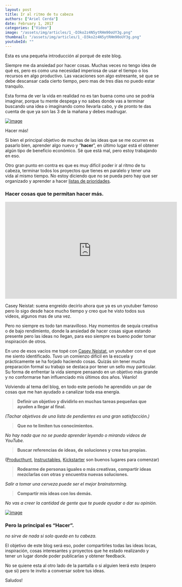 ```yaml
---
layout: post
title: Ir al ritmo de tu cabeza
authors: ["Ariel Cerda"]
date: February 1, 2017
categories: ["Video"]
image: "/assets/img/articles/1_-D3ko2z4N5ytRHm90oUY3g.png"
thumbnail: "/assets/img/articles/1_-D3ko2z4N5ytRHm90oUY3g.png"
youtubeId: ""
---
```


Esta es una pequeña introducción al porqué de este blog.

Siempre me da ansiedad por hacer cosas. Muchas veces no tengo idea de qué es, pero es como una necesidad imperiosa de usar el tiempo o los recursos en algo productivo. Las vacaciones son algo estresante, sé que se debe descansar cada cierto tiempo, pero mas de tres días no puedo estar tranquilo.

Esta forma de ver la vida en realidad no es tan buena como uno se podría imaginar, porque tu mente despega y no sabes donde vas a terminar buscando una idea o imaginando como llevarla cabo, y de pronto te das cuenta de que ya son las 3 de la mañana y debes madrugar.

[![image](https://miro.medium.com/max/620/1*-D3ko2z4N5ytRHm90oUY3g.png)](https://miro.medium.com/max/620/1*-D3ko2z4N5ytRHm90oUY3g.png "Click para ver el link")

Hacer más!

Si bien el principal objetivo de muchas de las ideas que se me ocurren es pasarlo bien, aprender algo nuevo y “**hacer**”, en último lugar está el obtener algún tipo de beneficio económico. Sé que está mal, pero estoy trabajando en eso.

Otro gran punto en contra es que es muy difícil poder ir al ritmo de tu cabeza, terminar todos los proyectos que tienes en paralelo y tener una vida al mismo tiempo. No estoy diciendo que no se pueda pero hay que ser organizado y aprender a hacer [listas de prioridades](https://www.wunderlist.com/).

### Hacer cosas que te permitan hacer más.

<iframe width="560" height="315" src="https://www.youtube.com/embed/ZexvTZ1sV8U" title="YouTube video player" frameborder="0" allow="accelerometer; autoplay; clipboard-write; encrypted-media; gyroscope; picture-in-picture" allowfullscreen></iframe>

Casey Neistat: suena engreído decirlo ahora que ya es un youtuber famoso pero lo sigo desde hace mucho tiempo y creo que he visto todos sus videos, algunos mas de una vez.

Pero no siempre es todo tan maravilloso. Hay momentos de sequía creativa o de bajo rendimiento, donde la ansiedad de hacer cosas sigue estando presente pero las ideas no llegan, para eso siempre es bueno poder tomar inspiración de otros.

En uno de esos vacíos me topé con [Casey Neistat](https://www.google.cl/url?sa=t&rct=j&q=&esrc=s&source=web&cd=1&cad=rja&uact=8&ved=0ahUKEwjG0MnC0uzRAhXCl5AKHdvZDzoQFggYMAA&url=https%3A%2F%2Fwww.youtube.com%2Fuser%2Fcaseyneistat&usg=AFQjCNEGTJQu3k-ePwPwI9aaB8htVag5-A&sig2=psChPAequ2_caQqX9XsyVg&bvm=bv.145822982,d.Y2I), un youtuber con el que me siento identificado. Tuvo un comienzo difícil en la escuela y prácticamente se ha forjado haciendo cosas. Quizás sin tener mucha preparación formal su trabajo se destaca por tener un sello muy particular. Su forma de enfrentar la vida siempre pensando en un objetivo más grande y no conformarse han influenciado mis últimos dos años. Véanlo!

Volviendo al tema del blog, en todo este periodo he aprendido un par de cosas que me han ayudado a canalizar toda esa energía.

> **Definir un objetivo y dividirlo en muchas tareas pequeñas que ayuden a llegar al final.**

_(Tachar objetivos de una lista de pendientes es una gran satisfacción.)_

> **Que no te limiten tus conocimientos.**

_No hay nada que no se pueda aprender leyendo o mirando videos de YouTube._

> **Buscar referencias de ideas, de soluciones y crea tus propias.**

([Producthunt](http://www.producthunt.com/), [Instructables](https://www.instructables.com/), [Kickstarter](https://www.kickstarter.com/) son buenos lugares para comenzar)

> **Rodearme de personas iguales o más creativas, compartir ideas mezclarlas con otras y encuentra nuevas soluciones.**

_Salir a tomar una cerveza puede ser el mejor brainstorming._

> **Compartir mis ideas con los demás.**

_No vas a creer la cantidad de gente que te puede ayudar o dar su opinión._

[![image](https://miro.medium.com/max/990/1*EOKyaNjZLpIqUdoaXrsWZg.png)](https://miro.medium.com/max/990/1*EOKyaNjZLpIqUdoaXrsWZg.png "Click para ver el link")

### **Pero la principal es “Hacer”.**

_no sirve de nada si solo queda en tu cabeza._

El objetivo de este blog será eso, poder compartirles todas las ideas locas, inspiración, cosas interesantes y proyectos que he estado realizando y tener un lugar donde poder publicarlas y obtener feedback.

No se quiene esta al otro lado de la pantalla o si alguien leerá esto (espero que si) pero te invito a conversar sobre tus ideas.

Saludos!
